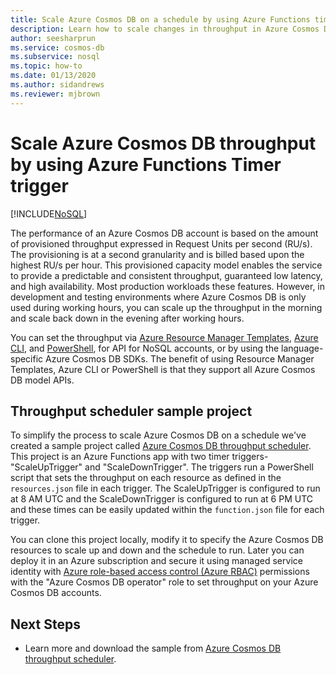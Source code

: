 ```yaml
---
title: Scale Azure Cosmos DB on a schedule by using Azure Functions timer
description: Learn how to scale changes in throughput in Azure Cosmos DB using PowerShell and Azure Functions.
author: seesharprun
ms.service: cosmos-db
ms.subservice: nosql
ms.topic: how-to
ms.date: 01/13/2020
ms.author: sidandrews
ms.reviewer: mjbrown
---
```


# Scale Azure Cosmos DB throughput by using Azure Functions Timer trigger
[!INCLUDE[NoSQL](../includes/appliesto-nosql.md)]

The performance of an Azure Cosmos DB account is based on the amount of provisioned throughput expressed in Request Units per second (RU/s). The provisioning is at a second granularity and is billed based upon the highest RU/s per hour. This provisioned capacity model enables the service to provide a predictable and consistent throughput, guaranteed low latency, and high availability. Most production workloads these features. However, in development and testing environments where Azure Cosmos DB is only used during working hours, you can scale up the throughput in the morning and scale back down in the evening after working hours.

You can set the throughput via [Azure Resource Manager Templates](./samples-resource-manager-templates.md), [Azure CLI](cli-samples.md), and [PowerShell](powershell-samples.md), for API for NoSQL accounts, or by using the language-specific Azure Cosmos DB SDKs. The benefit of using Resource Manager Templates, Azure CLI or PowerShell is that they support all Azure Cosmos DB model APIs.

## Throughput scheduler sample project

To simplify the process to scale Azure Cosmos DB on a schedule we've created a sample project called [Azure Cosmos DB throughput scheduler](https://github.com/Azure-Samples/azure-cosmos-throughput-scheduler). This project is an Azure Functions app with two timer triggers- "ScaleUpTrigger" and "ScaleDownTrigger". The triggers run a PowerShell script that sets the throughput on each resource as defined in the `resources.json` file in each trigger. The ScaleUpTrigger is configured to run at 8 AM UTC and the ScaleDownTrigger is configured to run at 6 PM UTC and these times can be easily updated within the `function.json` file for each trigger.

You can clone this project locally, modify it to specify the Azure Cosmos DB resources to scale up and down and the schedule to run. Later you can deploy it in an Azure subscription and secure it using managed service identity with [Azure role-based access control (Azure RBAC)](../role-based-access-control.md) permissions with the "Azure Cosmos DB operator" role to set throughput on your Azure Cosmos DB accounts.

## Next Steps

- Learn more and download the sample from [Azure Cosmos DB throughput scheduler](https://github.com/Azure-Samples/azure-cosmos-throughput-scheduler).